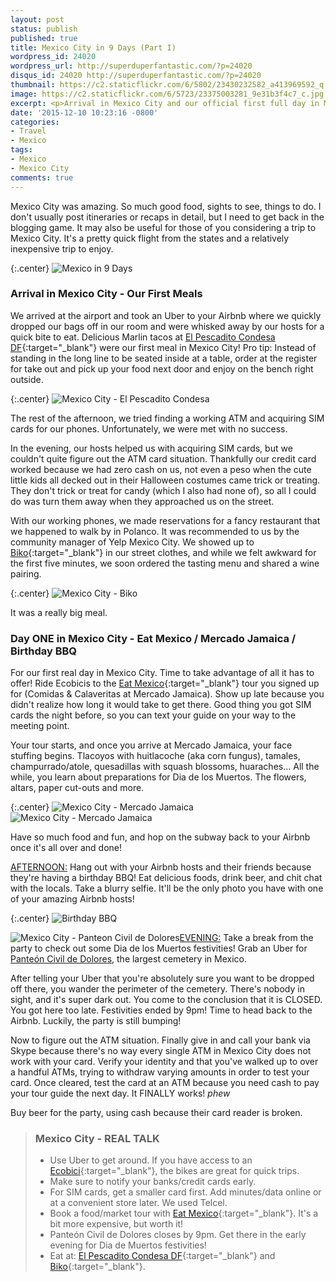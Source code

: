 ```yaml
---
layout: post
status: publish
published: true
title: Mexico City in 9 Days (Part I)
wordpress_id: 24020
wordpress_url: http://superduperfantastic.com/?p=24020
disqus_id: 24020 http://superduperfantastic.com/?p=24020
thumbnail: https://c2.staticflickr.com/6/5802/23430232582_a413969592_q.jpg
image: https://c2.staticflickr.com/6/5723/23375003281_9e31b3f4c7_c.jpg
excerpt: <p>Arrival in Mexico City and our official first full day in Mexico City.  We enjoy our first meals and spend some time learning about Mexico City through its food with a tour with Eat Mexico.</p>
date: '2015-12-10 10:23:16 -0800'
categories:
- Travel
- Mexico
tags:
- Mexico
- Mexico City
comments: true
---
```

Mexico City was amazing. So much good food, sights to see, things to do. I don't usually post itineraries or recaps in detail, but I need to get back in the blogging game. It may also be useful for those of you considering a trip to Mexico City. It's a pretty quick flight from the states and a relatively inexpensive trip to enjoy.

{:.center}
![Mexico in 9 Days](http://superduperfantastic.com/wp-content/uploads/2015/12/Mexico-in-9-Days.png)

### Arrival in Mexico City - Our First Meals ###

We arrived at the airport and took an Uber to your Airbnb where we quickly dropped our bags off in our room and were whisked away by our hosts for a quick bite to eat. Delicious Marlin tacos at [El Pescadito Condesa DF](https://www.facebook.com/ElPescaditoCondesaDf){:target="_blank"} were our first meal in Mexico City! Pro tip: Instead of standing in the long line to be seated inside at a table, order at the register for take out and pick up your food next door and enjoy on the bench right outside.

{:.center}
![Mexico City - El Pescadito Condesa](https://c2.staticflickr.com/6/5723/23375003281_9e31b3f4c7_c.jpg)

The rest of the afternoon, we tried finding a working ATM and acquiring SIM cards for our phones. Unfortunately, we were met with no success.

In the evening, our hosts helped us with acquiring SIM cards, but we couldn't quite figure out the ATM card situation. Thankfully our credit card worked because we had zero cash on us, not even a peso when the cute little kids all decked out in their Halloween costumes came trick or treating. They don't trick or treat for candy (which I also had none of), so all I could do was turn them away when they approached us on the street.

With our working phones, we made reservations for a fancy restaurant that we happened to walk by in Polanco. It was recommended to us by the community manager of Yelp Mexico City. We showed up to [Biko](http://www.biko.com.mx/){:target="_blank"} in our street clothes, and while we felt awkward for the first five minutes, we soon ordered the tasting menu and shared a wine pairing.

{:.center}
![Mexico City - Biko](https://c1.staticflickr.com/1/577/23030067343_406d36fc5f_c.jpg)

It was a really big meal.

### Day ONE in Mexico City - Eat Mexico / Mercado Jamaica / Birthday BBQ ###

For our first real day in Mexico City. Time to take advantage of all it has to offer! Ride Ecobicis to the [Eat Mexico](http://eatmexico.com/){:target="_blank"} tour you signed up for (Comidas & Calaveritas at Mercado Jamaica). Show up late because you didn't realize how long it would take to get there. Good thing you got SIM cards the night before, so you can text your guide on your way to the meeting point.

Your tour starts, and once you arrive at Mercado Jamaica, your face stuffing begins. Tlacoyos with huitlacoche (aka corn fungus), tamales, champurrado/atole, quesadillas with squash blossoms, huaraches... All the while, you learn about preparations for Dia de los Muertos. The flowers, altars, paper cut-outs and more.

{:.center}
![Mexico City - Mercado Jamaica](https://c2.staticflickr.com/6/5802/23430232582_a413969592.jpg) ![Mexico City - Mercado Jamaica](https://c2.staticflickr.com/6/5658/23374950341_8875294f8f.jpg)

Have so much food and fun, and hop on the subway back to your Airbnb once it's all over and done!

<u>AFTERNOON:</u> Hang out with your Airbnb hosts and their friends because they're having a birthday BBQ! Eat delicious foods, drink beer, and chit chat with the locals. Take a blurry selfie. It'll be the only photo you have with one of your amazing Airbnb hosts!

{:.center}
![Birthday BBQ](https://c2.staticflickr.com/6/5647/23631292646_e13dc1eb96.jpg)

![Mexico City - Panteon Civil de Dolores](https://c2.staticflickr.com/6/5715/23170407199_50d1049a1f_n.jpg)<u>EVENING:</u> Take a break from the party to check out some Dia de los Muertos festivities! Grab an Uber for [Panteón Civil de Dolores](https://en.wikipedia.org/wiki/Pante%C3%B3n_de_Dolores), the largest cemetery in Mexico.

After telling your Uber that you're absolutely sure you want to be dropped off there, you wander the perimeter of the cemetery. There's nobody in sight, and it's super dark out. You come to the conclusion that it is CLOSED. You got here too late. Festivities ended by 9pm! Time to head back to the Airbnb. Luckily, the party is still bumping!

Now to figure out the ATM situation. Finally give in and call your bank via Skype because there's no way every single ATM in Mexico City does not work with your card. Verify your identity and that you've walked up to over a handful ATMs, trying to withdraw varying amounts in order to test your card. Once cleared, test the card at an ATM because you need cash to pay your tour guide the next day. It FINALLY works! *phew*

Buy beer for the party, using cash because their card reader is broken.

>### Mexico City - REAL TALK ###
>- Use Uber to get around. If you have access to an [Ecobici](https://www.ecobici.df.gob.mx/en){:target="_blank"}, the bikes are great for quick trips.
>- Make sure to notify your banks/credit cards early.
>- For SIM cards, get a smaller card first. Add minutes/data online or at a convenient store later. We used Telcel.
>- Book a food/market tour with [Eat Mexico](http://www.eatmexico.com/){:target="_blank"}. It's a bit more expensive, but worth it!
>- Panteón Civil de Dolores closes by 9pm. Get there in the early evening for Dia de Muertos festivities!
>- Eat at: [El Pescadito Condesa DF](https://www.facebook.com/ElPescaditoCondesaDf){:target="_blank"} and [Biko](http://www.biko.com.mx/){:target="_blank"}.
